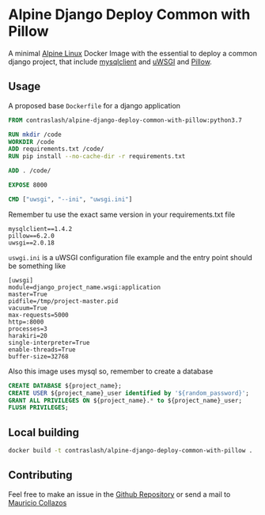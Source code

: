 # Alpine Django Deploy Common with Pillow

A minimal [Alpine Linux](https://alpinelinux.org/) Docker Image with the essential to deploy a common django project, 
that include [mysqlclient](https://pypi.org/project/mysqlclient/) and [uWSGI](https://pypi.org/project/uWSGI/) and [Pillow](https://pypi.org/project/Pillow/).
## Usage

A proposed base `Dockerfile` for a django application

```dockerfile
FROM contraslash/alpine-django-deploy-common-with-pillow:python3.7

RUN mkdir /code
WORKDIR /code
ADD requirements.txt /code/
RUN pip install --no-cache-dir -r requirements.txt

ADD . /code/

EXPOSE 8000

CMD ["uwsgi", "--ini", "uwsgi.ini"]

```

Remember tu use the exact same version in your requirements.txt file

```text
mysqlclient==1.4.2
pillow==6.2.0
uwsgi==2.0.18

```

`uswgi.ini` is a uWSGI configuration file example and the entry point should be something like

```
[uwsgi]
module=django_project_name.wsgi:application
master=True
pidfile=/tmp/project-master.pid
vacuum=True
max-requests=5000
http=:8000
processes=3
harakiri=20
single-interpreter=True
enable-threads=True
buffer-size=32768
```

Also this image uses mysql so, remember to create a database

```sql
CREATE DATABASE ${project_name};
CREATE USER ${project_name}_user identified by '${random_password}';
GRANT ALL PRIVILEGES ON ${project_name}.* to ${project_name}_user;
FLUSH PRIVILEGES;
```

## Local building

```bash
docker build -t contraslash/alpine-django-deploy-common-with-pillow .
```

## Contributing

Feel free to make an issue in the [Github Repository](https://github.com/contraslash/docker-images)
or send a mail to [Mauricio Collazos](mailto:ma0@contraslash.com)
